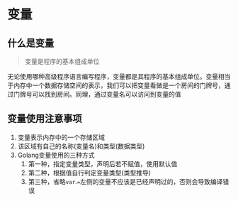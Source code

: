 # 变量

## 什么是变量

> 变量是程序的基本组成单位

无论使用哪种高级程序语言编写程序，变量都是其程序的基本组成单位。变量相当于内存中一个数据存储空间的表示，我们可以把变量看做是一个房间的门牌号，通过门牌号可以找到房间。同理，通过变量名可以访问到变量的值



## 变量使用注意事项

1. 变量表示内存中的一个存储区域
2. 该区域有自己的名称(变量名)和类型(数据类型)
3. Golang变量使用的三种方式
   1. 第一种，指定变量类型，声明后若不赋值，使用默认值
   2. 第二种，根据值自行判定变量类型(类型推导)
   3. 第三种，省略`var`.`=`左侧的变量不应该是已经声明过的，否则会导致编译错误



